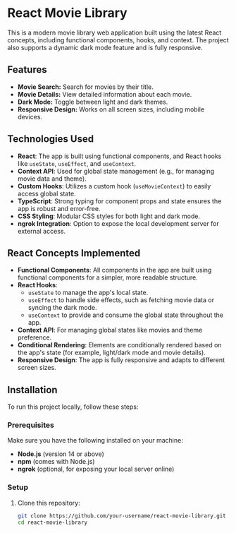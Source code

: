 # React Movie Library

This is a modern movie library web application built using the latest React concepts, including functional components, hooks, and context. The project also supports a dynamic dark mode feature and is fully responsive.

## Features

- **Movie Search:** Search for movies by their title.
- **Movie Details:** View detailed information about each movie.
- **Dark Mode:** Toggle between light and dark themes.
- **Responsive Design:** Works on all screen sizes, including mobile devices.

## Technologies Used

- **React**: The app is built using functional components, and React hooks like `useState`, `useEffect`, and `useContext`.
- **Context API**: Used for global state management (e.g., for managing movie data and theme).
- **Custom Hooks**: Utilizes a custom hook (`useMovieContext`) to easily access global state.
- **TypeScript**: Strong typing for component props and state ensures the app is robust and error-free.
- **CSS Styling**: Modular CSS styles for both light and dark mode.
- **ngrok Integration**: Option to expose the local development server for external access.

## React Concepts Implemented

- **Functional Components**: All components in the app are built using functional components for a simpler, more readable structure.
- **React Hooks**:
  - `useState` to manage the app's local state.
  - `useEffect` to handle side effects, such as fetching movie data or syncing the dark mode.
  - `useContext` to provide and consume the global state throughout the app.
- **Context API**: For managing global states like movies and theme preference.
- **Conditional Rendering**: Elements are conditionally rendered based on the app's state (for example, light/dark mode and movie details).
- **Responsive Design**: The app is fully responsive and adapts to different screen sizes.

## Installation

To run this project locally, follow these steps:

### Prerequisites

Make sure you have the following installed on your machine:

- **Node.js** (version 14 or above)
- **npm** (comes with Node.js)
- **ngrok** (optional, for exposing your local server online)

### Setup

1. Clone this repository:

   ```bash
   git clone https://github.com/your-username/react-movie-library.git
   cd react-movie-library
